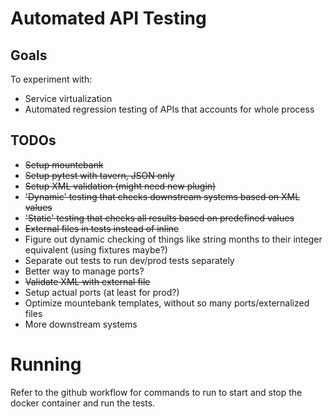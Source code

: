 # Automated API Testing

## Goals ##
To experiment with:
- Service virtualization
- Automated regression testing of APIs that accounts for whole process

## TODOs ##
- ~~Setup mountebank~~
- ~~Setup pytest with tavern, JSON only~~
- ~~Setup XML validation (might need new plugin)~~
- ~~'Dynamic' testing that checks downstream systems based on XML values~~
- ~~'Static' testing that checks all results based on predefined values~~
- ~~External files in tests instead of inline~~
- Figure out dynamic checking of things like string months to their integer equivalent (using fixtures maybe?)
- Separate out tests to run dev/prod tests separately
- Better way to manage ports?
- ~~Validate XML with external file~~
- Setup actual ports (at least for prod?)
- Optimize mountebank templates, without so many ports/externalized files
- More downstream systems

# Running

Refer to the github workflow for commands to run to start and stop the docker container and run the tests.